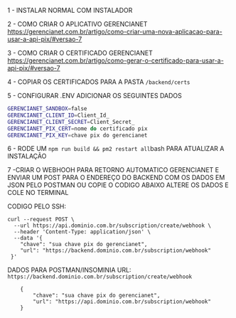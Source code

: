 1 - INSTALAR NORMAL COM INSTALADOR

2 - COMO CRIAR O APLICATIVO GERENCIANET
https://gerencianet.com.br/artigo/como-criar-uma-nova-aplicacao-para-usar-a-api-pix/#versao-7

3 - COMO CRIAR O CERTIFICADO GERENCIANET
https://gerencianet.com.br/artigo/como-gerar-o-certificado-para-usar-a-api-pix/#versao-7

4 - COPIAR OS CERTIFICADOS PARA A PASTA ```/backend/certs```

5 - CONFIGURAR .ENV ADICIONAR OS SEGUINTES DADOS

```bash
GERENCIANET_SANDBOX=false
GERENCIANET_CLIENT_ID=Client_Id_
GERENCIANET_CLIENT_SECRET=Client_Secret_
GERENCIANET_PIX_CERT=nome do certificado pix
GERENCIANET_PIX_KEY=chave pix do gerencianet
```

6 - RODE UM ```npm run build && pm2 restart all```bash PARA ATUALIZAR A INSTALAÇÃO

7 -CRIAR O WEBHOOH PARA RETORNO AUTOMATICO GERENCIANET E ENVIAR UM POST PARA O ENDEREÇO DO BACKEND COM OS DADOS EM JSON PELO POSTMAN OU COPIE O CODIGO ABAIXO ALTERE OS DADOS E COLE NO TERMINAL

CODIGO PELO SSH:
```
curl --request POST \
  --url https://api.dominio.com.br/subscription/create/webhook \
  --header 'Content-Type: application/json' \
  --data '{ 
    "chave": "sua chave pix do gerencianet", 
    "url": "https://backend.dominio.com.br/subscription/webhook"
 }'
```

DADOS PARA POSTMAN/INSOMINIA
URL: ```https://backend.dominio.com.br/subscription/create/webhook```

```
	{ 
		"chave": "sua chave pix do gerencianet", 
		"url": "https://api.dominio.com.br/subscription/webhook"
	}
```	
